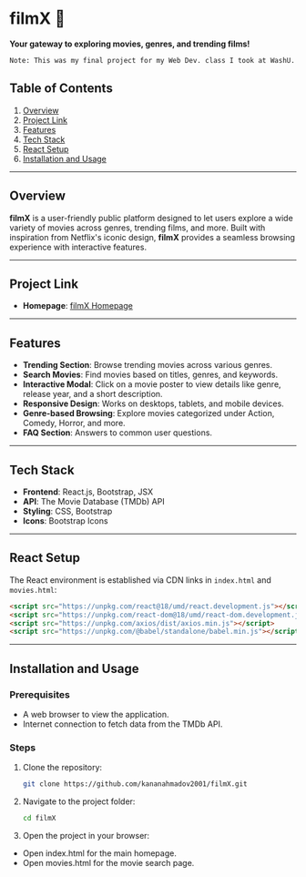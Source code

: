 # filmX 🎥

**Your gateway to exploring movies, genres, and trending films!**
```
Note: This was my final project for my Web Dev. class I took at WashU.
```

## Table of Contents

1. [Overview](#overview)
2. [Project Link](#project-link)
3. [Features](#features)
4. [Tech Stack](#tech-stack)
3. [React Setup](#react-setup)
5. [Installation and Usage](#installation-and-usage)

---

## Overview

**filmX** is a user-friendly public platform designed to let users explore a wide variety of movies across genres, trending films, and more. Built with inspiration from Netflix's iconic design, **filmX** provides a seamless browsing experience with interactive features.

---

## Project Link

- **Homepage**: [filmX Homepage](https://wustl-cse204a-fl2024-2.github.io/final-project-kananahmadov2001/)

---

## Features

- **Trending Section**: Browse trending movies across various genres.
- **Search Movies**: Find movies based on titles, genres, and keywords.
- **Interactive Modal**: Click on a movie poster to view details like genre, release year, and a short description.
- **Responsive Design**: Works on desktops, tablets, and mobile devices.
- **Genre-based Browsing**: Explore movies categorized under Action, Comedy, Horror, and more.
- **FAQ Section**: Answers to common user questions.

---

## Tech Stack

- **Frontend**: React.js, Bootstrap, JSX
- **API**: The Movie Database (TMDb) API
- **Styling**: CSS, Bootstrap
- **Icons**: Bootstrap Icons

---

## React Setup

The React environment is established via CDN links in `index.html` and `movies.html`:

```html
<script src="https://unpkg.com/react@18/umd/react.development.js"></script>
<script src="https://unpkg.com/react-dom@18/umd/react-dom.development.js"></script>
<script src="https://unpkg.com/axios/dist/axios.min.js"></script>
<script src="https://unpkg.com/@babel/standalone/babel.min.js"></script>
```

---

## Installation and Usage

### Prerequisites

- A web browser to view the application.
- Internet connection to fetch data from the TMDb API.

### Steps

1. Clone the repository:
   ```bash
   git clone https://github.com/kananahmadov2001/filmX.git
   ```
2. Navigate to the project folder:
   ```bash
   cd filmX
   ```
3. Open the project in your browser:

- Open index.html for the main homepage.
- Open movies.html for the movie search page.
